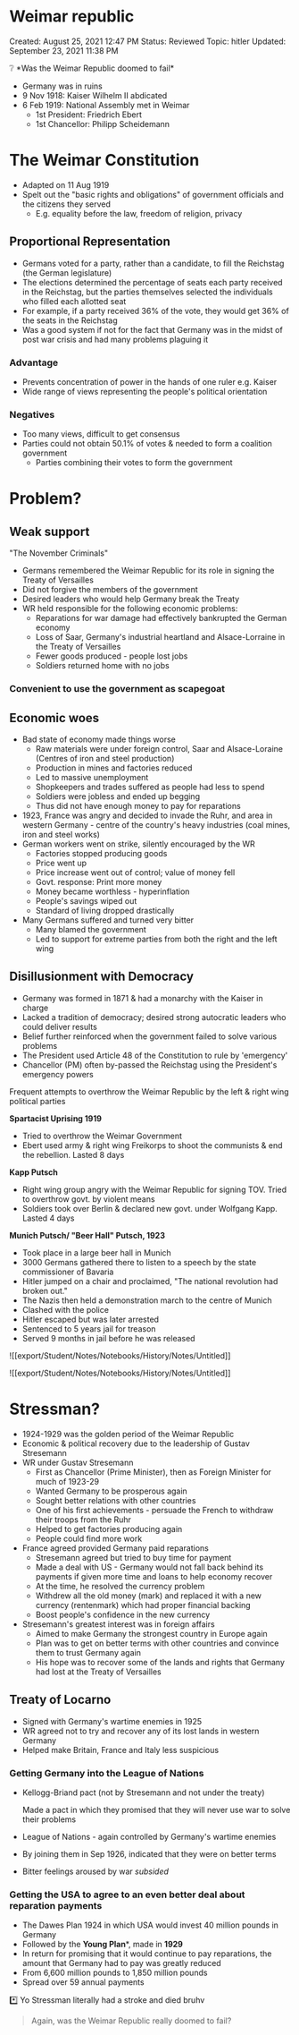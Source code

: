 # Weimar republic

Created: August 25, 2021 12:47 PM
Status: Reviewed
Topic: hitler
Updated: September 23, 2021 11:38 PM

<aside>
❔ *Was the Weimar Republic doomed to fail*

</aside>

- Germany was in ruins
- 9 Nov 1918: Kaiser Wilhelm II abdicated
- 6 Feb 1919: National Assembly met in Weimar
    - 1st President: Friedrich Ebert
    - 1st Chancellor: Philipp Scheidemann

# The Weimar Constitution

- Adapted on 11 Aug 1919
- Spelt out the "basic rights and obligations" of government officials and the citizens they served
    - E.g. equality before the law, freedom of religion, privacy

## Proportional Representation

- Germans voted for a party, rather than a candidate, to fill the Reichstag (the German legislature)
- The elections determined the percentage of seats each party received in the Reichstag, but the parties themselves selected the individuals who filled each allotted seat
- For example, if a party received 36% of the vote, they would get 36% of the seats in the Reichstag
- Was a good system if not for the fact that Germany was in the midst of post war crisis and had many problems plaguing it

### Advantage

- Prevents concentration of power in the hands of one ruler e.g. Kaiser
- Wide range of views representing the people's political orientation

### Negatives

- Too many views, difficult to get consensus
- Parties could not obtain 50.1% of votes & needed to form a coalition government
    - Parties combining their votes to form the government

# Problem?

## Weak support

"The November Criminals"

- Germans remembered the Weimar Republic for its role in signing the Treaty of Versailles
- Did not forgive the members of the government
- Desired leaders who would help Germany break the Treaty
- WR held responsible for the following economic problems:
    - Reparations for war damage had effectively bankrupted the German economy
    - Loss of Saar, Germany's industrial heartland and Alsace-Lorraine in the Treaty of Versailles
    - Fewer goods produced - people lost jobs
    - Soldiers returned home with no jobs

### Convenient to use the government as scapegoat

## Economic woes

- Bad state of economy made things worse
    - Raw materials were under foreign control, Saar and Alsace-Loraine (Centres of iron and steel production)
    - Production in mines and factories reduced
    - Led to massive unemployment
    - Shopkeepers and trades suffered as people had less to spend
    - Soldiers were jobless and ended up begging
    - Thus did not have enough money to pay for reparations
- 1923, France was angry and decided to invade the Ruhr, and area in western Germany - centre of the country's heavy industries (coal mines, iron and steel works)
- German workers went on strike, silently encouraged by the WR
    - Factories stopped producing goods
    - Price went up
    - Price increase went out of control; value of money fell
    - Govt. response: Print more money
    - Money became worthless - hyperinflation
    - People's savings wiped out
    - Standard of living dropped drastically
- Many Germans suffered and turned very bitter
    - Many blamed the government
    - Led to support for extreme parties from both the right and the left wing

## Disillusionment with Democracy

- Germany was formed in 1871 & had a monarchy with the Kaiser in charge
- Lacked a tradition of democracy; desired strong autocratic leaders who could deliver results
- Belief further reinforced when the government failed to solve various problems
- The President used Article 48 of the Constitution to rule by 'emergency'
- Chancellor (PM) often by-passed the Reichstag using the President's emergency powers

Frequent attempts to overthrow the Weimar Republic by the left & right wing political parties

**Spartacist Uprising 1919**

- Tried to overthrow the Weimar Government
- Ebert used army & right wing Freikorps to shoot the communists & end the rebellion. Lasted 8 days

**Kapp Putsch**

- Right wing group angry with the Weimar Republic for signing TOV. Tried to overthrow govt. by violent means
- Soldiers took over Berlin & declared new govt. under Wolfgang Kapp. Lasted 4 days

**Munich Putsch/ "Beer Hall" Putsch, 1923**

- Took place in a large beer hall in Munich
- 3000 Germans gathered there to listen to a speech by the state commissioner of Bavaria
- Hitler jumped on a chair and proclaimed, "The national revolution had broken out."
- The Nazis then held a demonstration march to the centre of Munich
- Clashed with the police
- Hitler escaped but was later arrested
- Sentenced to 5 years jail for treason
- Served 9 months in jail before he was released

![[export/Student/Notes/Notebooks/History/Notes/Untitled]]

![[export/Student/Notes/Notebooks/History/Notes/Untitled]]

# Stressman?

- 1924-1929 was the golden period of the Weimar Republic
- Economic & political recovery due to the leadership of Gustav Stresemann
- WR under Gustav Stresemann
    - First as Chancellor (Prime Minister), then as Foreign Minister for much of 1923-29
    - Wanted Germany to be prosperous again
    - Sought better relations with other countries
    - One of his first achievements - persuade the French to withdraw their troops from the Ruhr
    - Helped to get factories producing again
    - People could find more work
- France agreed provided Germany paid reparations
    - Stresemann agreed but tried to buy time for payment
    - Made a deal with US - Germany would not fall back behind its payments if given more time and loans to help economy recover
    - At the time, he resolved the currency problem
    - Withdrew all the old money (mark) and replaced it with a new currency (rentenmark) which had proper financial backing
    - Boost people's confidence in the new currency
- Stresemann's greatest interest was in foreign affairs
    - Aimed to make Germany the strongest country in Europe again
    - Plan was to get on better terms with other countries and convince them to trust Germany again
    - His hope was to recover some of the lands and rights that Germany had lost at the Treaty of Versailles

## Treaty of Locarno

- Signed with Germany's wartime enemies in 1925
- WR agreed not to try and recover any of its lost lands in western Germany
- Helped make Britain, France and Italy less suspicious

### Getting Germany into the League of Nations

- Kellogg-Briand pact (not by Stresemann and not under the treaty)
    
    Made a pact in which they promised that they will never use war to solve their problems
    
- League of Nations - again controlled by Germany's wartime enemies
- By joining them in Sep 1926, indicated that they were on better terms
- Bitter feelings aroused by war *subsided*

### Getting the USA to agree to an even better deal about reparation payments

- The Dawes Plan 1924 in which USA would invest 40 million pounds in Germany
- Followed by the **Young Plan***, made in **1929**
- In return for promising that it would continue to pay reparations, the amount that Germany had to pay was greatly reduced
- From 6,600 million pounds to 1,850 million pounds
- Spread over 59 annual payments

<aside>
*️⃣ Yo Stressman literally had a stroke and died bruhv

</aside>

> Again, was the Weimar Republic really doomed to fail?
>
